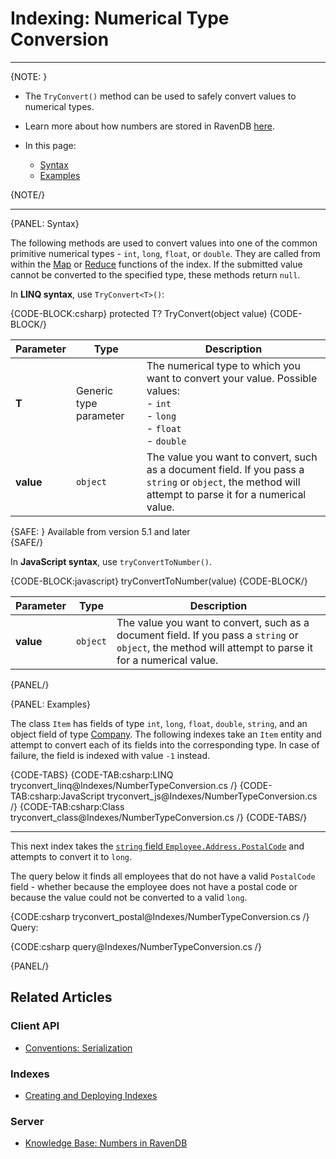 ﻿# Indexing: Numerical Type Conversion

---

{NOTE: }

* The `TryConvert()` method can be used to safely convert values to numerical types.  

* Learn more about how numbers are stored in RavenDB [here](../server/kb/numbers-in-ravendb).  

* In this page:  
  * [Syntax](..\indexes\number-type-conversion#syntax)
  * [Examples](..\indexes\number-type-conversion#examples)

{NOTE/}

---

{PANEL: Syntax}

The following methods are used to convert values into one of the common primitive numerical 
types - `int`, `long`, `float`, or `double`. They are called from within the 
[Map](../indexes/map-indexes) or [Reduce](../indexes/map-reduce-indexes) functions of the 
index. If the submitted value cannot be converted to the specified type, these methods return 
`null`.  

In **LINQ syntax**, use `TryConvert<T>()`:  

{CODE-BLOCK:csharp}
protected T? TryConvert<T>(object value)
{CODE-BLOCK/}

| Parameter | Type | Description |
| - | - | - |
| **T** | Generic type parameter | The numerical type to which you want to convert your value. Possible values:<br/>- `int`<br/>- `long`<br/>- `float`<br/>- `double` |
| **value** | `object` | The value you want to convert, such as a document field. If you pass a `string` or `object`, the method will attempt to parse it for a numerical value. |

{SAFE: }
Available from version 5.1 and later  
{SAFE/}

In **JavaScript syntax**, use `tryConvertToNumber()`.

{CODE-BLOCK:javascript}
tryConvertToNumber(value)
{CODE-BLOCK/}

| Parameter | Type | Description |
| - | - | - |
| **value** | `object` | The value you want to convert, such as a document field. If you pass a `string` or `object`, the method will attempt to parse it for a numerical value. |

{PANEL/}

{PANEL: Examples}

The class `Item` has fields of type `int`, `long`, `float`, `double`, `string`, and an object 
field of type [Company](../start/about-examples). The following indexes take an `Item` 
entity and attempt to convert each of its fields into the corresponding type. In case of 
failure, the field is indexed with value `-1` instead.  

{CODE-TABS}
{CODE-TAB:csharp:LINQ tryconvert_linq@Indexes/NumberTypeConversion.cs /}
{CODE-TAB:csharp:JavaScript tryconvert_js@Indexes/NumberTypeConversion.cs /}
{CODE-TAB:csharp:Class tryconvert_class@Indexes/NumberTypeConversion.cs /}
{CODE-TABS/}

---

This next index takes the [`string` field `Employee.Address.PostalCode`](../start/about-examples) 
and attempts to convert it to `long`.  

The query below it finds all employees that do not have a valid `PostalCode` field - whether 
because the employee does not have a postal code or because the value could not be converted to 
a valid `long`.  

{CODE:csharp tryconvert_postal@Indexes/NumberTypeConversion.cs /}
Query:  

{CODE:csharp query@Indexes/NumberTypeConversion.cs /}

{PANEL/}

## Related Articles

### Client API

- [Conventions: Serialization](../client-api/configuration/serialization)

### Indexes

- [Creating and Deploying Indexes](../indexes/creating-and-deploying)

### Server

- [Knowledge Base: Numbers in RavenDB](../server/kb/numbers-in-ravendb)
